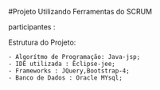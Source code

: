 #Projeto Utilizando Ferramentas do SCRUM 

participantes : 

Estrutura do Projeto:

    - Algorítmo de Programação: Java-jsp;
    - IDE utilizada : Eclipse-jee;
    - Frameworks : JQuery,Bootstrap-4;
    - Banco de Dados : Oracle MYsql;
    
    
